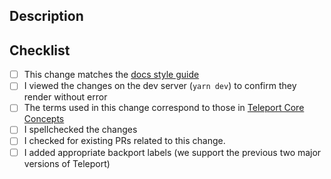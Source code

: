 ## Description

<!-- Describe the changes made in this PR -->

## Checklist
- [ ] This change matches the [docs style guide](https://goteleport.com/docs/contributing/documentation/style-guide/)
- [ ] I viewed the changes on the dev server (`yarn dev`) to confirm they render without error
- [ ] The terms used in this change correspond to those in [Teleport Core Concepts](https://goteleport.com/docs/core-concepts)
- [ ] I spellchecked the changes
- [ ] I checked for existing PRs related to this change.
- [ ] I added appropriate backport labels (we support the previous two major versions of Teleport)
